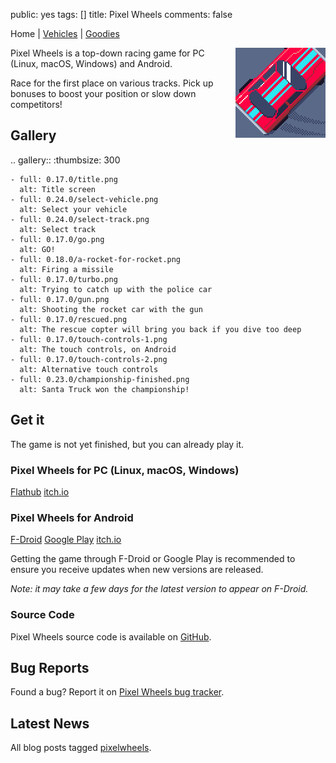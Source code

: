 public: yes
tags: []
title: Pixel Wheels
comments: false

Home | [Vehicles](vehicles/) | [Goodies](goodies/)

<div style="float: right; margin-left: 6px"><img src="icon.png"></div>

Pixel Wheels is a top-down racing game for PC (Linux, macOS, Windows) and Android.

Race for the first place on various tracks. Pick up bonuses to boost your position or slow down competitors!

## Gallery

.. gallery::
    :thumbsize: 300

    - full: 0.17.0/title.png
      alt: Title screen
    - full: 0.24.0/select-vehicle.png
      alt: Select your vehicle
    - full: 0.24.0/select-track.png
      alt: Select track
    - full: 0.17.0/go.png
      alt: GO!
    - full: 0.18.0/a-rocket-for-rocket.png
      alt: Firing a missile
    - full: 0.17.0/turbo.png
      alt: Trying to catch up with the police car
    - full: 0.17.0/gun.png
      alt: Shooting the rocket car with the gun
    - full: 0.17.0/rescued.png
      alt: The rescue copter will bring you back if you dive too deep
    - full: 0.17.0/touch-controls-1.png
      alt: The touch controls, on Android
    - full: 0.17.0/touch-controls-2.png
      alt: Alternative touch controls
    - full: 0.23.0/championship-finished.png
      alt: Santa Truck won the championship!

## Get it

The game is not yet finished, but you can already play it.

### Pixel Wheels for PC (Linux, macOS, Windows)

<a href="https://flathub.org/apps/details/com.agateau.PixelWheels" class="dl-button">Flathub</a>
<a href="https://agateau.itch.io/pixelwheels" class="dl-button">itch.io</a>

### Pixel Wheels for Android

<a href="https://f-droid.org/packages/com.agateau.tinywheels.android/" class="dl-button">F-Droid</a>
<a href="https://play.google.com/apps/testing/com.agateau.tinywheels.android" class="dl-button">Google Play</a>
<a href="https://agateau.itch.io/pixelwheels" class="dl-button">itch.io</a>

Getting the game through F-Droid or Google Play is recommended to ensure you receive updates when new versions are released.

*Note: it may take a few days for the latest version to appear on F-Droid.*

### Source Code

Pixel Wheels source code is available on [GitHub](https://github.com/agateau/pixelwheels).

## Bug Reports

Found a bug? Report it on [Pixel Wheels bug tracker](https://github.com/agateau/pixelwheels/issues).

## Latest News

All blog posts tagged [pixelwheels](/tags/pixelwheels).
